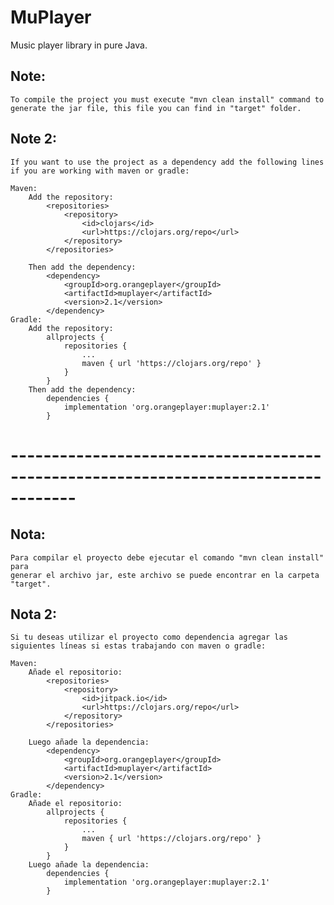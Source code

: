 # MuPlayer
Music player library in pure Java.

## Note: 
    To compile the project you must execute "mvn clean install" command to
    generate the jar file, this file you can find in "target" folder.

## Note 2:
    If you want to use the project as a dependency add the following lines if you are working with maven or gradle:

    Maven:
        Add the repository:
            <repositories>
                <repository>
                    <id>clojars</id>
                    <url>https://clojars.org/repo</url>
                </repository>
            </repositories>
        
        Then add the dependency:
            <dependency>
                <groupId>org.orangeplayer</groupId>
                <artifactId>muplayer</artifactId>
                <version>2.1</version>
            </dependency>
    Gradle:
        Add the repository:
            allprojects {
                repositories {
                    ...
                    maven { url 'https://clojars.org/repo' }
                }
            }
        Then add the dependency:
            dependencies {
                implementation 'org.orangeplayer:muplayer:2.1'
            }
# ------------------------------------------------------------------------------------

## Nota: 
    Para compilar el proyecto debe ejecutar el comando "mvn clean install" para 
    generar el archivo jar, este archivo se puede encontrar en la carpeta "target".
    
## Nota 2:

    Si tu deseas utilizar el proyecto como dependencia agregar las siguientes líneas si estas trabajando con maven o gradle:

    Maven:
        Añade el repositorio:
            <repositories>
                <repository>
                    <id>jitpack.io</id>
                    <url>https://clojars.org/repo</url>
                </repository>
            </repositories>
        
        Luego añade la dependencia:
            <dependency>
                <groupId>org.orangeplayer</groupId>
                <artifactId>muplayer</artifactId>
                <version>2.1</version>
            </dependency>
    Gradle:
        Añade el repositorio:
            allprojects {
                repositories {
                    ...
                    maven { url 'https://clojars.org/repo' }
                }
            }
        Luego añade la dependencia:
            dependencies {
                implementation 'org.orangeplayer:muplayer:2.1'
            }
    
